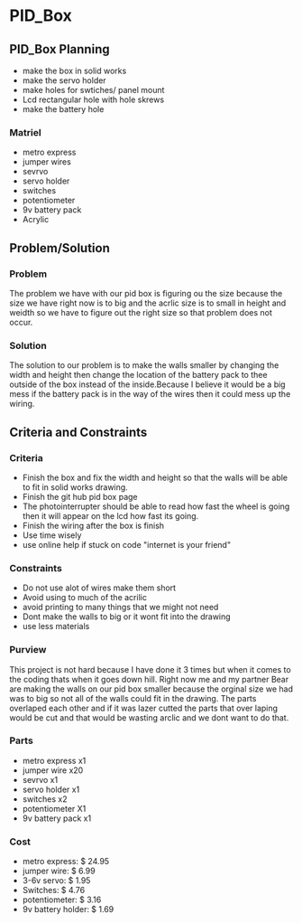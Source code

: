 # PID_Box 



## PID_Box Planning
* make the box in solid works
* make the servo holder
* make holes for swtiches/ panel mount
* Lcd rectangular hole with hole skrews
* make the battery hole

### Matriel
* metro express 
* jumper wires 
* sevrvo 
* servo holder 
* switches 
* potentiometer 
* 9v battery pack 
* Acrylic




## Problem/Solution


### Problem
The problem we have with our pid box is figuring ou the size because the size we have right now is to big and the acrlic size is to small in height and weidth so we have to figure out the right size so that problem does not occur.




### Solution
The solution to our problem is to make the walls smaller by changing the width and height then change the location of the battery pack to thee outside of the box instead of the inside.Because I believe it would be a big mess if the battery pack is in the way of the wires then it could mess up the wiring.



## Criteria and Constraints


### Criteria
* Finish the box and fix the width and height so that the walls will be able to fit in solid works drawing.
* Finish the git hub pid box page
* The photointerrupter should be able to read how fast the wheel is going then it will appear on the lcd how fast its going.
* Finish the wiring after the box is finish
* Use time wisely
* use online help if stuck on code "internet is your friend"






### Constraints
* Do not use alot of wires make them short
* Avoid using to much of the acrilic
* avoid printing to many things that we might not need
* Dont make the walls to big or it wont fit into the drawing
* use less materials

 
### Purview

This project is not hard because I have done it 3 times but when it comes to the coding thats when it goes down hill. Right now me and my partner Bear are making the walls on our pid box smaller because the orginal size we had was to big so not all of the walls could fit in the drawing. The parts overlaped each other and if it was lazer cutted the parts that over laping would be cut and that would be wasting arclic and we dont want to do that.


### Parts
* metro express x1
* jumper wire x20
* sevrvo x1
* servo holder x1
* switches x2
* potentiometer X1
* 9v battery pack x1


### Cost
* metro express: $ 24.95
* jumper wire: $ 6.99
* 3-6v servo: $ 1.95
* Switches: $ 4.76 
* potentiometer: $ 3.16
* 9v battery holder: $ 1.69

